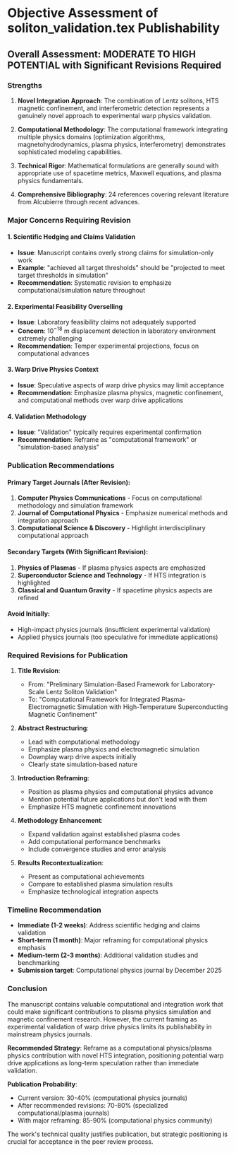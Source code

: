 # Objective Assessment of soliton_validation.tex Publishability

## Overall Assessment: **MODERATE TO HIGH POTENTIAL** with Significant Revisions Required

### Strengths

1. **Novel Integration Approach**: The combination of Lentz solitons, HTS magnetic confinement, and interferometric detection represents a genuinely novel approach to experimental warp physics validation.

2. **Computational Methodology**: The computational framework integrating multiple physics domains (optimization algorithms, magnetohydrodynamics, plasma physics, interferometry) demonstrates sophisticated modeling capabilities.

3. **Technical Rigor**: Mathematical formulations are generally sound with appropriate use of spacetime metrics, Maxwell equations, and plasma physics fundamentals.

4. **Comprehensive Bibliography**: 24 references covering relevant literature from Alcubierre through recent advances.

### Major Concerns Requiring Revision

#### 1. **Scientific Hedging and Claims Validation**
- **Issue**: Manuscript contains overly strong claims for simulation-only work
- **Example**: "achieved all target thresholds" should be "projected to meet target thresholds in simulation"
- **Recommendation**: Systematic revision to emphasize computational/simulation nature throughout

#### 2. **Experimental Feasibility Overselling**
- **Issue**: Laboratory feasibility claims not adequately supported
- **Concern**: $10^{-18}$ m displacement detection in laboratory environment extremely challenging
- **Recommendation**: Temper experimental projections, focus on computational advances

#### 3. **Warp Drive Physics Context**
- **Issue**: Speculative aspects of warp drive physics may limit acceptance
- **Recommendation**: Emphasize plasma physics, magnetic confinement, and computational methods over warp drive applications

#### 4. **Validation Methodology**
- **Issue**: "Validation" typically requires experimental confirmation
- **Recommendation**: Reframe as "computational framework" or "simulation-based analysis"

### Publication Recommendations

#### **Primary Target Journals** (After Revision):
1. **Computer Physics Communications** - Focus on computational methodology and simulation framework
2. **Journal of Computational Physics** - Emphasize numerical methods and integration approach
3. **Computational Science & Discovery** - Highlight interdisciplinary computational approach

#### **Secondary Targets** (With Significant Revision):
1. **Physics of Plasmas** - If plasma physics aspects are emphasized
2. **Superconductor Science and Technology** - If HTS integration is highlighted
3. **Classical and Quantum Gravity** - If spacetime physics aspects are refined

#### **Avoid Initially**:
- High-impact physics journals (insufficient experimental validation)
- Applied physics journals (too speculative for immediate applications)

### Required Revisions for Publication

1. **Title Revision**: 
   - From: "Preliminary Simulation-Based Framework for Laboratory-Scale Lentz Soliton Validation"
   - To: "Computational Framework for Integrated Plasma-Electromagnetic Simulation with High-Temperature Superconducting Magnetic Confinement"

2. **Abstract Restructuring**:
   - Lead with computational methodology
   - Emphasize plasma physics and electromagnetic simulation
   - Downplay warp drive aspects initially
   - Clearly state simulation-based nature

3. **Introduction Reframing**:
   - Position as plasma physics and computational physics advance
   - Mention potential future applications but don't lead with them
   - Emphasize HTS magnetic confinement innovations

4. **Methodology Enhancement**:
   - Expand validation against established plasma codes
   - Add computational performance benchmarks
   - Include convergence studies and error analysis

5. **Results Recontextualization**:
   - Present as computational achievements
   - Compare to established plasma simulation results
   - Emphasize technological integration aspects

### Timeline Recommendation

- **Immediate (1-2 weeks)**: Address scientific hedging and claims validation
- **Short-term (1 month)**: Major reframing for computational physics emphasis
- **Medium-term (2-3 months)**: Additional validation studies and benchmarking
- **Submission target**: Computational physics journal by December 2025

### Conclusion

The manuscript contains valuable computational and integration work that could make significant contributions to plasma physics simulation and magnetic confinement research. However, the current framing as experimental validation of warp drive physics limits its publishability in mainstream physics journals.

**Recommended Strategy**: Reframe as a computational physics/plasma physics contribution with novel HTS integration, positioning potential warp drive applications as long-term speculation rather than immediate validation.

**Publication Probability**:
- Current version: 30-40% (computational physics journals)
- After recommended revisions: 70-80% (specialized computational/plasma journals)
- With major reframing: 85-90% (computational physics community)

The work's technical quality justifies publication, but strategic positioning is crucial for acceptance in the peer review process.